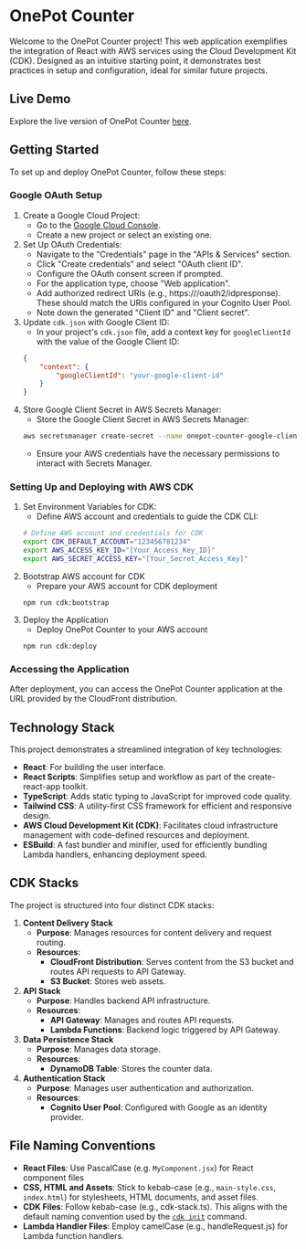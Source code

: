 # OnePot Counter

Welcome to the OnePot Counter project! This web application exemplifies the integration of React with AWS services using the Cloud Development Kit (CDK). Designed as an intuitive starting point, it demonstrates best practices in setup and configuration, ideal for similar future projects.

## Live Demo

Explore the live version of OnePot Counter [here](https://d252xm6a9k7j8o.cloudfront.net/).

## Getting Started

To set up and deploy OnePot Counter, follow these steps:

### Google OAuth Setup

1. Create a Google Cloud Project:
    - Go to the [Google Cloud Console](https://console.cloud.google.com).
    - Create a new project or select an existing one.
2. Set Up OAuth Credentials:
    - Navigate to the "Credentials" page in the "APIs & Services" section.
    - Click "Create credentials" and select "OAuth client ID".
    - Configure the OAuth consent screen if prompted.
    - For the application type, choose "Web application".
    - Add authorized redirect URIs (e.g., https://<your-cognito-domain>/oauth2/idpresponse). These should match the URIs configured in your Cognito User Pool.
    - Note down the generated "Client ID" and "Client secret".
3. Update `cdk.json` with Google Client ID:
    - In your project's `cdk.json` file, add a context key for `googleClientId` with the value of the Google Client ID:
    ```json
    {
        "context": {
            "googleClientId": "your-google-client-id"
        }
    }
    ```
4. Store Google Client Secret in AWS Secrets Manager:
    - Store the Google Client Secret in AWS Secrets Manager:
    ```sh
    aws secretsmanager create-secret --name onepot-counter-google-client-secret --secret-string "<YOUR_GOOGLE_CLIENT_SECRET>"
    ```
    - Ensure your AWS credentials have the necessary permissions to interact with Secrets Manager.

### Setting Up and Deploying with AWS CDK

1. Set Environment Variables for CDK:
    - Define AWS account and credentials to guide the CDK CLI:
    ```sh
    # Define AWS account and credentials for CDK
    export CDK_DEFAULT_ACCOUNT="123456781234"
    export AWS_ACCESS_KEY_ID="[Your_Access_Key_ID]"
    export AWS_SECRET_ACCESS_KEY="[Your_Secret_Access_Key]"
    ```
2. Bootstrap AWS account for CDK
    - Prepare your AWS account for CDK deployment
    ```
    npm run cdk:bootstrap
    ```
3. Deploy the Application
    - Deploy OnePot Counter to your AWS account
    ```
    npm run cdk:deploy
    ```

### Accessing the Application

After deployment, you can access the OnePot Counter application at the URL provided by the CloudFront distribution.

## Technology Stack

This project demonstrates a streamlined integration of key technologies:

-   **React**: For building the user interface.
-   **React Scripts**: Simplifies setup and workflow as part of the create-react-app toolkit.
-   **TypeScript**: Adds static typing to JavaScript for improved code quality.
-   **Tailwind CSS**: A utility-first CSS framework for efficient and responsive design.
-   **AWS Cloud Development Kit (CDK)**: Facilitates cloud infrastructure management with code-defined resources and deployment.
-   **ESBuild**: A fast bundler and minifier, used for efficiently bundling Lambda handlers, enhancing deployment speed.

## CDK Stacks

The project is structured into four distinct CDK stacks:

1. **Content Delivery Stack**
    - **Purpose**: Manages resources for content delivery and request routing.
    - **Resources**:
        - **CloudFront Distribution**: Serves content from the S3 bucket and routes API requests to API Gateway.
        - **S3 Bucket**: Stores web assets.
2. **API Stack**
    - **Purpose**: Handles backend API infrastructure.
    - **Resources**:
        - **API Gateway**: Manages and routes API requests.
        - **Lambda Functions**: Backend logic triggered by API Gateway.
3. **Data Persistence Stack**
    - **Purpose**: Manages data storage.
    - **Resources**:
        - **DynamoDB Table**: Stores the counter data.
4. **Authentication Stack**
    - **Purpose**: Manages user authentication and authorization.
    - **Resources**:
        - **Cognito User Pool**: Configured with Google as an identity provider.

## File Naming Conventions

-   **React Files**: Use PascalCase (e.g. `MyComponent.jsx`) for React component files
-   **CSS, HTML and Assets**: Stick to kebab-case (e.g., `main-style.css`, `index.html`) for stylesheets, HTML documents, and asset files.
-   **CDK Files**: Follow kebab-case (e.g., cdk-stack.ts). This aligns with the default naming convention used by the [`cdk init`](https://github.com/aws/aws-cdk/blob/main/packages/aws-cdk/README.md) command.
-   **Lambda Handler Files**: Employ camelCase (e.g., handleRequest.js) for Lambda function handlers.
